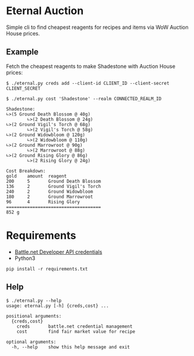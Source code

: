 # Eternal Auction

Simple cli to find cheapest reagents for recipes and items via WoW Auction House prices.

## Example

Fetch the cheapest reagents to make Shadestone with Auction House prices: 

```
$ ./eternal.py creds add --client-id CLIENT_ID --client-secret CLIENT_SECRET

$ ./eternal.py cost 'Shadestone' --realm CONNECTED_REALM_ID

Shadestone:
∟>(5 Ground Death Blossom @ 40g)
        ∟>(2 Death Blossom @ 24g)
∟>(2 Ground Vigil's Torch @ 68g)
        ∟>(2 Vigil's Torch @ 58g)
∟>(2 Ground Widowbloom @ 120g)
        ∟>(2 Widowbloom @ 110g)
∟>(2 Ground Marrowroot @ 90g)
        ∟>(2 Marrowroot @ 88g)
∟>(2 Ground Rising Glory @ 86g)
        ∟>(2 Rising Glory @ 24g)

Cost Breakdown:
gold    amount  reagent
200     5       Ground Death Blossom
136     2       Ground Vigil's Torch
240     2       Ground Widowbloom
180     2       Ground Marrowroot
96      4       Rising Glory
====================================
852 g
```

# Requirements

- [Battle.net Developer API credentials](https://develop.battle.net/documentation/guides/getting-started)
- Python3

```shell
pip install -r requirements.txt
```

## Help

```
$ ./eternal.py --help
usage: eternal.py [-h] {creds,cost} ...

positional arguments:
  {creds,cost}
    creds       battle.net credential management
    cost        find fair market value for recipe

optional arguments:
  -h, --help    show this help message and exit
```